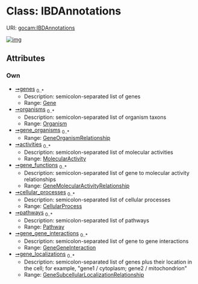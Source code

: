 
# Class: IBDAnnotations




URI: [gocam:IBDAnnotations](http://w3id.org/ontogpt/gocam/IBDAnnotations)


[![img](https://yuml.me/diagram/nofunky;dir:TB/class/[Pathway],[Organism],[MolecularActivity],[GeneSubcellularLocalizationRelationship]<gene_localizations%200..*-++[IBDAnnotations],[GeneGeneInteraction]<gene_gene_interactions%200..*-++[IBDAnnotations],[Pathway]<pathways%200..*-%20[IBDAnnotations],[CellularProcess]<cellular_processes%200..*-%20[IBDAnnotations],[GeneMolecularActivityRelationship]<gene_functions%200..*-++[IBDAnnotations],[MolecularActivity]<activities%200..*-%20[IBDAnnotations],[GeneOrganismRelationship]<gene_organisms%200..*-++[IBDAnnotations],[Organism]<organisms%200..*-%20[IBDAnnotations],[Gene]<genes%200..*-%20[IBDAnnotations],[GeneSubcellularLocalizationRelationship],[GeneOrganismRelationship],[GeneMolecularActivityRelationship],[GeneGeneInteraction],[Gene],[CellularProcess])](https://yuml.me/diagram/nofunky;dir:TB/class/[Pathway],[Organism],[MolecularActivity],[GeneSubcellularLocalizationRelationship]<gene_localizations%200..*-++[IBDAnnotations],[GeneGeneInteraction]<gene_gene_interactions%200..*-++[IBDAnnotations],[Pathway]<pathways%200..*-%20[IBDAnnotations],[CellularProcess]<cellular_processes%200..*-%20[IBDAnnotations],[GeneMolecularActivityRelationship]<gene_functions%200..*-++[IBDAnnotations],[MolecularActivity]<activities%200..*-%20[IBDAnnotations],[GeneOrganismRelationship]<gene_organisms%200..*-++[IBDAnnotations],[Organism]<organisms%200..*-%20[IBDAnnotations],[Gene]<genes%200..*-%20[IBDAnnotations],[GeneSubcellularLocalizationRelationship],[GeneOrganismRelationship],[GeneMolecularActivityRelationship],[GeneGeneInteraction],[Gene],[CellularProcess])

## Attributes


### Own

 * [➞genes](iBDAnnotations__genes.md)  <sub>0..\*</sub>
     * Description: semicolon-separated list of genes
     * Range: [Gene](Gene.md)
 * [➞organisms](iBDAnnotations__organisms.md)  <sub>0..\*</sub>
     * Description: semicolon-separated list of organism taxons
     * Range: [Organism](Organism.md)
 * [➞gene_organisms](iBDAnnotations__gene_organisms.md)  <sub>0..\*</sub>
     * Range: [GeneOrganismRelationship](GeneOrganismRelationship.md)
 * [➞activities](iBDAnnotations__activities.md)  <sub>0..\*</sub>
     * Description: semicolon-separated list of molecular activities
     * Range: [MolecularActivity](MolecularActivity.md)
 * [➞gene_functions](iBDAnnotations__gene_functions.md)  <sub>0..\*</sub>
     * Description: semicolon-separated list of gene to molecular activity relationships
     * Range: [GeneMolecularActivityRelationship](GeneMolecularActivityRelationship.md)
 * [➞cellular_processes](iBDAnnotations__cellular_processes.md)  <sub>0..\*</sub>
     * Description: semicolon-separated list of cellular processes
     * Range: [CellularProcess](CellularProcess.md)
 * [➞pathways](iBDAnnotations__pathways.md)  <sub>0..\*</sub>
     * Description: semicolon-separated list of pathways
     * Range: [Pathway](Pathway.md)
 * [➞gene_gene_interactions](iBDAnnotations__gene_gene_interactions.md)  <sub>0..\*</sub>
     * Description: semicolon-separated list of gene to gene interactions
     * Range: [GeneGeneInteraction](GeneGeneInteraction.md)
 * [➞gene_localizations](iBDAnnotations__gene_localizations.md)  <sub>0..\*</sub>
     * Description: semicolon-separated list of genes plus their location in the cell; for example, "gene1 / cytoplasm; gene2 / mitochondrion"
     * Range: [GeneSubcellularLocalizationRelationship](GeneSubcellularLocalizationRelationship.md)
